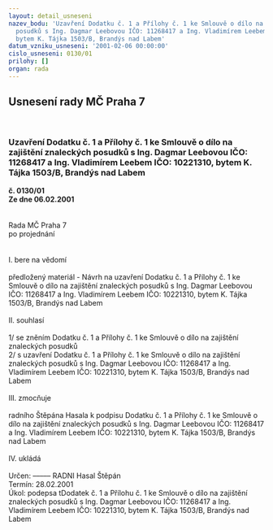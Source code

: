 ```yaml
---
layout: detail_usneseni
nazev_bodu: 'Uzavření Dodatku č. 1 a Přílohy č. 1 ke Smlouvě o dílo na zajištění znaleckých
  posudků s Ing. Dagmar Leebovou IČO: 11268417 a Ing. Vladimírem Leebem IČO: 10221310,
  bytem K. Tájka 1503/B, Brandýs nad Labem'
datum_vzniku_usneseni: '2001-02-06 00:00:00'
cislo_usneseni: 0130/01
prilohy: []
organ: rada
---
```

<div id="ucUsn_pList" class="usn">
	<span><h2>Usnesení rady MČ Praha 7 </h2>
<br></span><div class="standBody">
<span><h3>Uzavření Dodatku č. 1 a Přílohy č. 1 ke Smlouvě o dílo na zajištění znaleckých posudků s Ing. Dagmar Leebovou IČO: 11268417 a Ing. Vladimírem Leebem IČO: 10221310, bytem K. Tájka 1503/B, Brandýs nad Labem</h3></span><div class="center">
		<strong>č. 0130/01</strong><br>
	</div>
<div class="center">
		<strong>Ze dne 06.02.2001</strong><br><br>
	</div>
<br>Rada MČ Praha 7<br>po projednání<br><br><br>I.	bere na vědomí<br><br> předložený materiál - Návrh na uzavření Dodatku č. 1 a Přílohy č. 1 ke Smlouvě o dílo na zajištění znaleckých posudků s Ing. Dagmar Leebovou IČO: 11268417 a Ing. Vladimírem Leebem IČO: 10221310, bytem K. Tájka 1503/B, Brandýs nad Labem<br><br>II.	souhlasí <br><br>1/ se zněním Dodatku č. 1 a Přílohy č. 1 ke Smlouvě o dílo na zajištění znaleckých posudků<br>2/ s uzavření Dodatku č. 1 a Přílohy č. 1 ke Smlouvě o dílo na zajištění znaleckých posudků s Ing. Dagmar Leebovou IČO: 11268417 a Ing. Vladimírem Leebem IČO: 10221310, bytem K. Tájka 1503/B, Brandýs nad Labem<br><br>III.	zmocňuje <br><br>radního Štěpána Hasala k podpisu Dodatku č. 1 a Přílohy č. 1 ke Smlouvě o dílo na zajištění znaleckých posudků s Ing. Dagmar Leebovou IČO: 11268417 a Ing. Vladimírem Leebem IČO: 10221310, bytem K. Tájka 1503/B, Brandýs nad Labem<br><br>IV.	ukládá <br><br> Určen:	–––––	RADNI Hasal Štěpán<br>Termín: 28.02.2001<br>Úkol:	podepsa tDodatek č. 1 a Přílohu č. 1 ke Smlouvě o dílo na zajištění znaleckých posudků s Ing. Dagmar Leebovou IČO: 11268417 a Ing. Vladimírem Leebem IČO: 10221310, bytem K. Tájka 1503/B, Brandýs nad Labem<br> <br>  <br><br> <br>
</div>
</div>